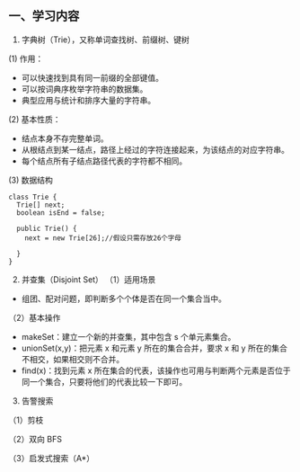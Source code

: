 ## 一、学习内容

1. 字典树（Trie），又称单词查找树、前缀树、键树

(1) 作用：
- 可以快速找到具有同一前缀的全部键值。
- 可以按词典序枚举字符串的数据集。
- 典型应用与统计和排序大量的字符串。

(2) 基本性质：
- 结点本身不存完整单词。
- 从根结点到某一结点，路径上经过的字符连接起来，为该结点的对应字符串。
- 每个结点所有子结点路径代表的字符都不相同。

(3) 数据结构

```
class Trie {
  Trie[] next;
  boolean isEnd = false;
  
  public Trie() {
    next = new Trie[26];//假设只需存放26个字母
    
  }
}
```

2. 并查集（Disjoint Set）
（1）适用场景
- 组团、配对问题，即判断多个个体是否在同一个集合当中。

（2）基本操作
- makeSet：建立一个新的并查集，其中包含 s 个单元素集合。
- unionSet(x,y)：把元素 x 和元素 y 所在的集合合并，要求 x 和 y 所在的集合不相交，如果相交则不合并。
- find(x)：找到元素 x 所在集合的代表，该操作也可用与判断两个元素是否位于同一个集合，只要将他们的代表比较一下即可。

3. 告警搜索

（1）剪枝

（2）双向 BFS

（3）启发式搜索（A*）


